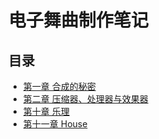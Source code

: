 # 电子舞曲制作笔记

## 目录

- [第一章 合成的秘密](notes/chapter1.md)
- [第二章 压缩器、处理器与效果器](notes/chapter2.md)
- [第十章 乐理](notes/chapter10.md)
- [第十一章 House](notes/chapter11.md)